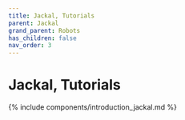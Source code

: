 ```yaml
---
title: Jackal, Tutorials
parent: Jackal
grand_parent: Robots
has_children: false
nav_order: 3
---
```


# Jackal, Tutorials

{% include components/introduction_jackal.md %}

<!-- TODO -->
